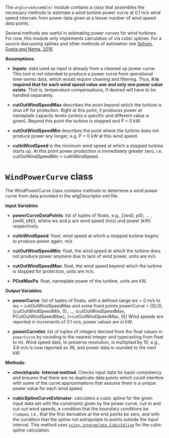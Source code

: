 The `wtgCurveAssembler` module contains a class that assembles the necessary methods to estimate a wind turbine power curve at 0.1 m/s wind speed intervals from power data given at a lesser number of wind speed data points. 

Several methods are useful in estimating power curves for wind turbines. For now, this module only implements
calculation of via cubic splines. For a source discussing splines and other methods of estimation see [Sohoni, Gupta and Nema, 2016](https://www.hindawi.com/journals/jen/2016/8519785/)

**Assumptions**:
    
* __Inputs__: data used as input is already from a cleaned up power curve. This tool is not intended to produce a power curve from operational time-series data, which would require cleaning and filtering. Thus, __it is required that for each wind speed value one and only one power value exists__. That is, temperature compensations, if desired will have to be handled separately.

* __cutOutWindSpeedMax__ describes the point beyond which the turbine is shut off for protection. Right at this point, it produces power at nameplate capacity levels (unless a specific and different value is given). Beyond this point the turbine is stopped and P = 0 kW.

* __cutOutWindSpeedMin__ describes the point where the turbine does not produce power any longer, e.g. P = 0 kW at this wind speed.

* __cutInWindSpeed__ is the minimum wind speed at which a stopped turbine starts up. At this point power production is immediately greater zero, i.e. cutOutWindSpeedMin < cutInWindSpeed.

# `WindPowerCurve` class
The WindPowerCurve class contains methods to determine a wind power curve from data provided in the wtgDescriptor.xml file. 

**Input Variables**: 

* __powerCurveDataPoints__: list of tuples of floats, e.g., [(ws0, p0), ... , (wsN, pN)], where ws and p are wind speed (m/s) and power (kW) respectively.

* __cutInWindSpeed__: float, wind speed at which a stopped turbine begins to produce power again, m/s

* __cutOutWindSpeedMin__: float, the wind speed at which the turbine does not produce power anymore due to lack of wind power, units are m/s

* __cutOutWindSpeedMax__: float, the wind speed beyond which the turbine is stopped for protection, units are m/s.

* __POutMaxPa__: float, nameplate power of the turbine, units are kW.

**Output Variables**:

* __powerCurve__: list of tuples of floats, with a defined range ws = 0 m/s to ws = cutOutWindSpeedMax and some fixed points powerCurve = [(0,0), (cutOutWindSpeedMin, 0), ..., (cutOutWindSpeedMax, PCutOutWindSpeedMax), (>cutOutWindSpeedMax, 0)]
Wind speeds are reported in increments of 0.1 m/s, power values are in kW.

* __powerCurveInt__: list of tuples of integers derived from the float values in `powerCurve` by rounding to the nearest integer and typecasting from float to int. Wind speed data, to preserve resolution, is multiplied by 10, e.g., 3.6 m/s is now reported as 36, and power data is rounded to the next kW. 
     

**Methods**:

* __checkInputs__: **Internal method**. Checks input data for basic consistency and ensures that there are no duplicate data points which could interfere with some of the curve approximations that assume there is a unique power value for each wind speed. 

* __cubicSplineCurveEstimator__: calculates a cubic spline for the given input data set with the constraints given by the power curve, cut-in and cut-out wind speeds, a condition that the boundary conditions be `clamped`, i.e., that the first derivative at the end points be zero, and with the condition that the spline not extrapolate to points outside the input interval. This method uses [`scipy.interpolate.CubicSpline`](https://docs.scipy.org/doc/scipy-0.18.1/reference/generated/scipy.interpolate.CubicSpline.html) for the cubic spline calculation. 